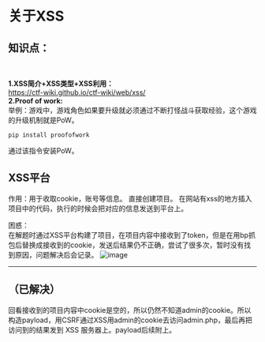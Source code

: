 关于XSS
==

知识点：
-
<br>

**1.XSS简介+XSS类型+XSS利用：**
<br>
https://ctf-wiki.github.io/ctf-wiki/web/xss/ <br>
**2.Proof of work:**
<br>
举例：游戏中，游戏角色如果要升级就必须通过不断打怪战斗获取经验，这个游戏的升级机制就是PoW。<br>
```
pip install proofofwork
```
通过该指令安装PoW。

XSS平台
--

作用：用于收取cookie，账号等信息。
直接创建项目。
在网站有xss的地方插入项目中的代码，执行的时候会把对应的信息发送到平台上。
<br>

困惑：<br>
在解题时通过XSS平台构建了项目，在项目内容中接收到了token，但是在用bp抓包后替换成接收到的cookie，发送后结果仍不正确，尝试了很多次，暂时没有找到原因，问题解决后会记录。
![image](https://github.com/xhsy0314/Task/assets/84487619/ea7b6d4a-ae0f-4391-8ad5-75360ae7dc42)




****

（已解决）
-

回看接收到的项目内容中cookie是空的，所以仍然不知道admin的cookie。所以构造payload，用CSRF通过XSS用admin的cookie去访问admin.php，最后再把访问到的结果发到 XSS 服务器上。payload后续附上。

